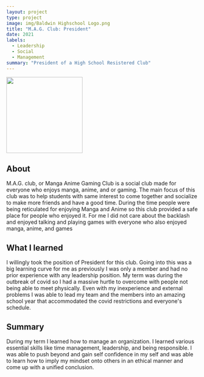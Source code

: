 ```yaml
---
layout: project
type: project
image: img/Baldwin Highschool Logo.png
title: "M.A.G. Club: President"
date: 2021
labels:
  - Leadership
  - Social
  - Management
summary: "President of a High School Resistered Club"
---
```

<img width="200px" src="..img/Baldwin Highschool Logo.png" class="img-thumbnail">

## About

M.A.G. club, or Manga Anime Gaming Club is a social club made for everyone who enjoys manga, anime, and or gaming. The main focus of this club was to help students with same interest to come together and socialize to make more friends and have a good time. During the time people were being reticulated for enjoying Manga and Anime so this club provided a safe place for people who enjoyed it. For me I did not care about the backlash and enjoyed talking and playing games with everyone who also enjoyed manga, anime, and games 

## What I learned

I willingly took the position of President for this club. Going into this was a big learning curve for me as previously I was only a member and had no prior experience with any leadership position. My term was during the outbreak of covid so I had a massive hurtle to overcome with people not being able to meet physically. Even with my inexperience and external problems I was able to lead my team and the members into an amazing school year that accommodated the covid restrictions and everyone's schedule. 

## Summary

During my term I learned how to manage an organization. I learned various essential skills like time management, leadership, and being responsible. I was able to push beyond and gain self confidence in my self and was able to learn how to imply my mindset onto others in an ethical manner and come up with a unified conclusion.



